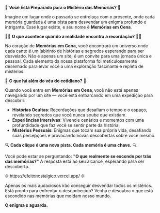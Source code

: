 🔮 **Você Está Preparado para o Mistério das Memórias?** 🔮

Imagine um lugar onde o passado se entrelaça com o presente, onde cada memória guardada é uma pista para desvendar um enigma profundo e intrigante. Esse lugar existe, e seu nome é **Memórias em Cena**. 

🕵️‍♂️ **O que acontece quando a realidade encontra a recordação?** 🕵️‍♀️

No coração de **Memórias em Cena**, você encontrará um universo onde cada canto é um labirinto de histórias e segredos esperando para ser desvelado. Não é apenas um site; é um convite para uma jornada única e pessoal. Cada elemento da nossa plataforma foi meticulosamente desenhado para levar você a uma exploração fascinante e repleta de mistérios.

🌟 **O que há além do véu do cotidiano?** 🌟

Quando você entra em **Memórias em Cena**, você não está apenas navegando por um site — você está embarcando em uma expedição para descobrir:

- **Histórias Ocultas**: Recordações que desafiam o tempo e o espaço, revelando segredos que você nunca soube que existiam.
- **Experiências Imersivas**: Vivencie cenários e momentos com uma profundidade que faz você se sentir parte da história.
- **Mistérios Pessoais**: Enigmas que tocam sua própria vida, desafiando suas percepções e provocando novas descobertas sobre você mesmo.

🔍 **Cada clique é uma nova pista. Cada memória é uma chave.** 🔍

Você pode estar se perguntando: **"O que realmente se esconde por trás das memórias?"** A resposta está ao seu alcance, esperando para ser descoberta. 

🌐 https://efeitonostalgico.vercel.app/ 🌐

Apenas os mais audaciosos irão conseguir desvendar todos os mistérios. Está pronto para enfrentar o desconhecido? Venha e descubra o que está escondido nas memórias que moldam nosso mundo.

**O enigma o aguarda.**


 
 

 
